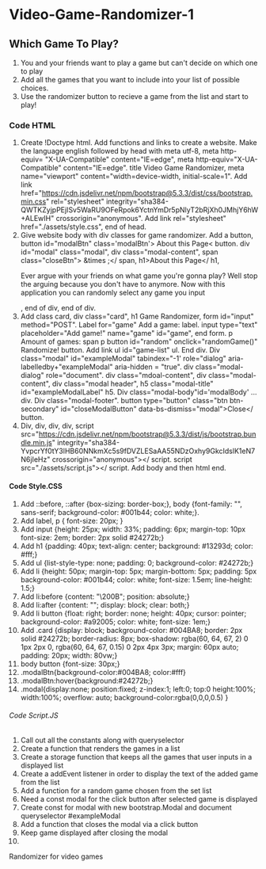# Video-Game-Randomizer-1

## Which Game To Play?
1. You and your friends want to play a game but can't decide on which one to play
2. Add all the games that you want to include into your list of possible choices.
3. Use the randomizer button to recieve a game from the list and start to play!

### Code HTML
1.  Create !Doctype html.  Add functions and links to create a website. Make the language english followed by head with meta utf-8, meta http-equiv= "X-UA-Compatible" content="IE=edge", meta http-equiv="X-UA-Compatible" content="IE=edge". title Video Game Randomizer, meta name="viewport" content="width=device-width, initial-scale=1".  Add link href="https://cdn.jsdelivr.net/npm/bootstrap@5.3.3/dist/css/bootstrap.min.css" rel="stylesheet" integrity="sha384-QWTKZyjpPEjISv5WaRU9OFeRpok6YctnYmDr5pNlyT2bRjXh0JMhjY6hW+ALEwIH" crossorigin="anonymous".  Add link rel="stylesheet" href="./assets/style.css", end of head. 
2. Give website body with div classes for game randomizer.  Add a button, button id="modalBtn" class='modalBtn'> About this Page< button. div id="modal" class="modal", div class="modal-content", span class="closeBtn"> &times ;</ span, h1>About this Page</ h1, <p>Ever argue with your friends on what game you're gonna play?  Well stop the arguing because you don't have to anymore.   Now with this application you can randomly select any game you input</p>, end of div, end of div. 
3.  Add class card, div class="card", h1 Game Randomizer, form id="input" method="POST".  Label for="game" Add a game: label. input type="text" placeholder="Add game!" name="game" id="game", end form. p Amount of games: span p button id="random" onclick="randomGame()" Randomize! button. Add link ul id="game-list" ul.  End div. Div class="modal" id="exampleModal" tabindex="-1' role="dialog" aria-labelledby+"exampleModal" aria-hidden = "true".  div class="modal-dialog" role="document".  div class="mdoal-content", div class="modal-content", div class="modal header", h5 class="modal-title" id="exampleModalLabel" h5. Div class="modal-body"id='modalBody' ... div.  Div class="modal-footer".  button type="button" class="btn btn-secondary" id="closeModalButton" data-bs-dismiss="modal">Close</ button.  
4.  Div, div, div, div, script src="https://cdn.jsdelivr.net/npm/bootstrap@5.3.3/dist/js/bootstrap.bundle.min.js" integrity="sha384-YvpcrYf0tY3lHB60NNkmXc5s9fDVZLESaAA55NDzOxhy9GkcIdslK1eN7N6jIeHz" crossorigin="anonymous"></ script.  script src="./assets/script.js"></ script. Add body and then html end. 

#### Code Style.CSS
1. Add ::before, ::after {box-sizing: border-box;}, body {font-family: "", sans-serif; background-color: #001b44; color: white;}.
2. Add label, p { font-size: 20px; }
3. Add input {height: 25px; width: 33%; padding: 6px; margin-top: 10px font-size:  2em; border: 2px solid #24272b;}
4. Add h1 {padding: 40px; text-align: center; background: #13293d; color: #fff;}
5. Add ul {list-style-type: none; padding: 0; background-color: #24272b;}
6. Add li {height: 50px; margin-top: 5px; margin-bottom: 5px; padding: 5px background-color:  #001b44; color: white; font-size: 1.5em; line-height: 1.5;}
7. Add li:before {content: "\200B"; position: absolute;}
8. Add li:after {content: ""; display: block; clear: both;}
9. Add li button {float: right; border: none; height: 40px; cursor: pointer; background-color: #a92005; color: white; font-size: 1em;}
10. Add .card {display: block; background-color: #004BA8; border: 2px solid #24272b; border-radius: 8px; box-shadow: rgba(60, 64, 67, 2) 0 1px 2px 0, rgba(60, 64, 67, 0.15) 0 2px 4px 3px; margin: 60px auto; padding: 20px; width: 80vw;}
11. body button {font-size: 30px;} 
12. .modalBtn{background-color:#004BA8; color:#fff}
13. .modalBtn:hover{background:#24272b;}
14. .modal{display:none; position:fixed; z-index:1; left:0; top:0 height:100%;
   width:100%;
   overflow: auto;
   background-color:rgba(0,0,0,0.5)
}

###### Code Script.JS
1. Call out all the constants along with queryselector
2. Create a function that renders the games in a list
3. Create a storage function that keeps all the games that user inputs in a displayed list
4. Create a addEvent listener in order to display the text of the added game from the list
5. Add a function for a random game chosen from the set list
6. Need a const modal for the click button after selected game is displayed
7. Create const for modal with new bootstrap.Modal and document queryselector #exampleModal
8. Add a function that closes the modal via a click button 
9. Keep game displayed after closing the modal
10. 

Randomizer for video games
